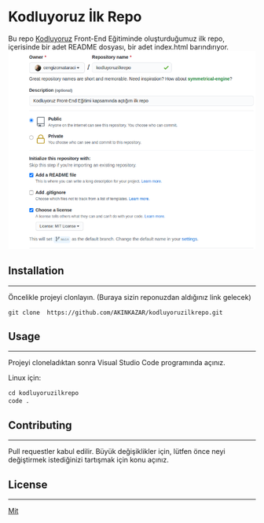 # Kodluyoruz İlk Repo

Bu repo [Kodluyoruz](https://www.kodluyoruz.org/) Front-End Eğitiminde oluşturduğumuz ilk repo, içerisinde bir adet README dosyası, bir adet index.html barındırıyor.
![Proje Resmi](https://raw.githubusercontent.com/Kodluyoruz/taskforce/main/git/odev1/figures/github.png)

## Installation 
-----

Öncelikle projeyi clonlayın. (Buraya sizin reponuzdan aldığınız link gelecek)

```
git clone  https://github.com/AKINKAZAR/kodluyoruzilkrepo.git
```
## Usage 
------

Projeyi cloneladıktan sonra Visual Studio Code programında açınız.

Linux için:
```
cd kodluyoruzilkrepo
code .
```
## Contributing
------

Pull requestler kabul edilir. Büyük değişiklikler için, lütfen önce neyi değiştirmek istediğinizi tartışmak için konu açınız.

## License
-----
[Mit](https://opensource.org/licenses/MIT)




